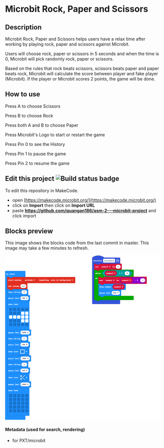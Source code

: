 
# Microbit Rock, Paper and Scissors

## Description
Microbit Rock, Paper and Scissors helps users have a relax time after working by playing rock, paper and scissors against Microbit.

Users will choose rock, paper or scissors in 5 seconds and when the time is 0, Microbit will pick randomly rock, paper or scissors. 

Based on the rules that rock beats scissors, scissors beats paper and paper beats rock, Microbit will calculate the score between player and fake player (Microbit). If the player or Microbit scores 2 points, the game will be done.

## How to use
Press A to choose Scissors

Press B to choose Rock

Press both A and B to choose Paper

Press Microbit's Logo to start or restart the game

Press Pin 0 to see the History

Press Pin 1 to pause the game

Press Pin 2 to resume the game

## Edit this project ![Build status badge](https://github.com/quangan186/asm-2---microbit-project/workflows/MakeCode/badge.svg)

To edit this repository in MakeCode.

* open [https://makecode.microbit.org/](https://makecode.microbit.org/)
* click on **Import** then click on **Import URL**
* paste **https://github.com/quangan186/asm-2---microbit-project** and click import

## Blocks preview

This image shows the blocks code from the last commit in master.
This image may take a few minutes to refresh.

![A rendered view of the blocks](https://github.com/quangan186/asm-2---microbit-project/raw/master/.github/makecode/blocks.png)

#### Metadata (used for search, rendering)

* for PXT/microbit
<script src="https://makecode.com/gh-pages-embed.js"></script><script>makeCodeRender("{{ site.makecode.home_url }}", "{{ site.github.owner_name }}/{{ site.github.repository_name }}");</script>
